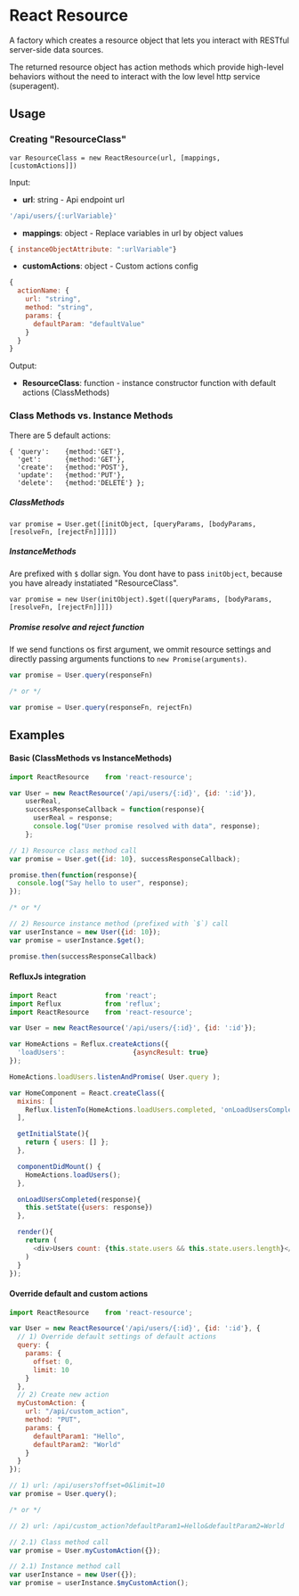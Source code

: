 # React Resource
A factory which creates a resource object that lets you interact with RESTful server-side data sources.

The returned resource object has action methods which provide high-level behaviors without the need to interact with the low level http service (superagent).

## Usage

### Creating "ResourceClass"

`var ResourceClass = new ReactResource(url, [mappings, [customActions]])`

Input:
* __url__: string - Api endpoint url
```js
'/api/users/{:urlVariable}'
```
* __mappings__: object - Replace variables in url by object values
```js
{ instanceObjectAttribute: ":urlVariable"}
```
* __customActions__: object - Custom actions config
```js
{
  actionName: {
    url: "string",
    method: "string",
    params: {
      defaultParam: "defaultValue"
    }
  }
}
```

Output:

* __ResourceClass__: function - instance constructor function with default actions (ClassMethods)

### Class Methods vs. Instance Methods

There are 5 default actions:
```
{ 'query':    {method:'GET'},
  'get':      {method:'GET'},
  'create':   {method:'POST'},
  'update':   {method:'PUT'},
  'delete':   {method:'DELETE'} };
```

##### ClassMethods

`var promise = User.get([initObject, [queryParams, [bodyParams, [resolveFn, [rejectFn]]]]])`

##### InstanceMethods

Are prefixed with `$` dollar sign. You dont have to pass `initObject`, because you have already
instatiated "ResourceClass".

`var promise = new User(initObject).$get([queryParams, [bodyParams, [resolveFn, [rejectFn]]]])`

##### Promise resolve and reject function

If we send functions os first argument, we ommit resource settings and directly passing arguments functions to `new Promise(arguments)`.

```js
var promise = User.query(responseFn)

/* or */

var promise = User.query(responseFn, rejectFn)
```

## Examples

#### Basic (ClassMethods vs InstanceMethods)

```js
import ReactResource    from 'react-resource';

var User = new ReactResource('/api/users/{:id}', {id: ':id'}),
    userReal,
    successResponseCallback = function(response){
      userReal = response;
      console.log("User promise resolved with data", response);
    };

// 1) Resource class method call
var promise = User.get({id: 10}, successResponseCallback);

promise.then(function(response){
  console.log("Say hello to user", response);
});

/* or */

// 2) Resource instance method (prefixed with `$`) call
var userInstance = new User({id: 10});
var promise = userInstance.$get();

promise.then(successResponseCallback)
```

#### RefluxJs integration

```js
import React            from 'react';
import Reflux           from 'reflux';
import ReactResource    from 'react-resource';

var User = new ReactResource('/api/users/{:id}', {id: ':id'});

var HomeActions = Reflux.createActions({
  'loadUsers':                 {asyncResult: true}
});

HomeActions.loadUsers.listenAndPromise( User.query );

var HomeComponent = React.createClass({
  mixins: [
    Reflux.listenTo(HomeActions.loadUsers.completed, 'onLoadUsersCompleted')
  ],

  getInitialState(){
    return { users: [] };
  },

  componentDidMount() {
    HomeActions.loadUsers();
  },

  onLoadUsersCompleted(response){
    this.setState({users: response})
  },

  render(){
    return (
      <div>Users count: {this.state.users && this.state.users.length}</div>
    )
  }
});

```

#### Override default and custom actions
```js
import ReactResource    from 'react-resource';

var User = new ReactResource('/api/users/{:id}', {id: ':id'}, {
  // 1) Override default settings of default actions
  query: {
    params: {
      offset: 0,
      limit: 10
    }
  },
  // 2) Create new action
  myCustomAction: {
    url: "/api/custom_action",
    method: "PUT",
    params: {
      defaultParam1: "Hello",
      defaultParam2: "World"
    }
  }
});

// 1) url: /api/users?offset=0&limit=10
var promise = User.query();

/* or */

// 2) url: /api/custom_action?defaultParam1=Hello&defaultParam2=World

// 2.1) Class method call
var promise = User.myCustomAction({});

// 2.1) Instance method call
var userInstance = new User({});
var promise = userInstance.$myCustomAction();
```